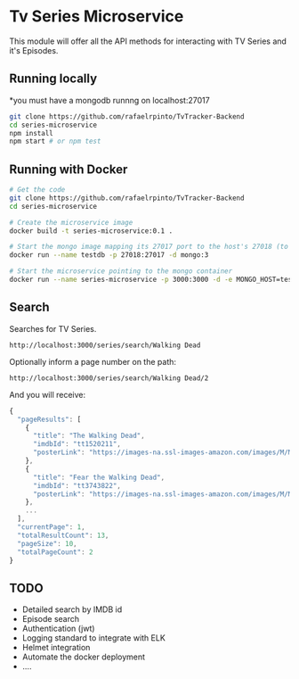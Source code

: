 # Tv Series Microservice

This module will offer all the API methods for interacting with TV Series and it's Episodes.

## Running locally

*you must have a mongodb runnng on localhost:27017

```bash
git clone https://github.com/rafaelrpinto/TvTracker-Backend
cd series-microservice
npm install
npm start # or npm test
```
## Running with Docker

```bash
# Get the code
git clone https://github.com/rafaelrpinto/TvTracker-Backend
cd series-microservice

# Create the microservice image
docker build -t series-microservice:0.1 . 

# Start the mongo image mapping its 27017 port to the host's 27018 (to avoid conflict)
docker run --name testdb -p 27018:27017 -d mongo:3

# Start the microservice pointing to the mongo container
docker run --name series-microservice -p 3000:3000 -d -e MONGO_HOST=testdb -e MONGO_PORT=27018 --link testdb series-microservice:0.1
```



## Search

Searches for TV Series.

`http://localhost:3000/series/search/Walking Dead`

Optionally inform a page number on the path:

`http://localhost:3000/series/search/Walking Dead/2`

And you will receive:

```javascript
{
  "pageResults": [
    {
      "title": "The Walking Dead",
      "imdbId": "tt1520211",
      "posterLink": "https://images-na.ssl-images-amazon.com/images/M/MV5BMTc5NTU3Njg0N15BMl5BanBnXkFtZTgwMzY4MjM0ODE@._V1_SX300.jpg"
    },
    {
      "title": "Fear the Walking Dead",
      "imdbId": "tt3743822",
      "posterLink": "https://images-na.ssl-images-amazon.com/images/M/MV5BMjQwODQ5ODYxOV5BMl5BanBnXkFtZTgwNDU3OTA0OTE@._V1_SX300.jpg"
    },
    ...
  ],
  "currentPage": 1,
  "totalResultCount": 13,
  "pageSize": 10,
  "totalPageCount": 2
}
```

## TODO

- Detailed search by IMDB id
- Episode search
- Authentication (jwt)
- Logging standard to integrate with ELK
- Helmet integration
- Automate the docker deployment
- ....
